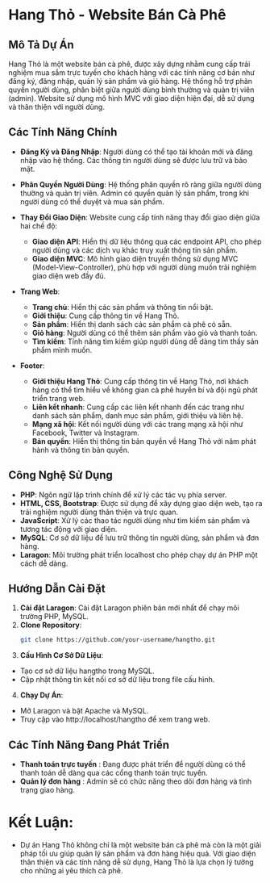 # Hang Thỏ - Website Bán Cà Phê

## Mô Tả Dự Án
Hang Thỏ là một website bán cà phê, được xây dựng nhằm cung cấp trải nghiệm mua sắm trực tuyến cho khách hàng với các tính năng cơ bản như đăng ký, đăng nhập, quản lý sản phẩm và giỏ hàng. Hệ thống hỗ trợ phân quyền người dùng, phân biệt giữa người dùng bình thường và quản trị viên (admin). Website sử dụng mô hình MVC với giao diện hiện đại, dễ sử dụng và thân thiện với người dùng.

## Các Tính Năng Chính
- **Đăng Ký và Đăng Nhập**: Người dùng có thể tạo tài khoản mới và đăng nhập vào hệ thống. Các thông tin người dùng sẽ được lưu trữ và bảo mật.
- **Phân Quyền Người Dùng**: Hệ thống phân quyền rõ ràng giữa người dùng thường và quản trị viên. Admin có quyền quản lý sản phẩm, trong khi người dùng có thể duyệt và mua sản phẩm.
- **Thay Đổi Giao Diện**: Website cung cấp tính năng thay đổi giao diện giữa hai chế độ:
  - **Giao diện API**: Hiển thị dữ liệu thông qua các endpoint API, cho phép người dùng và các dịch vụ khác truy xuất thông tin sản phẩm.
  - **Giao diện MVC**: Mô hình giao diện truyền thống sử dụng MVC (Model-View-Controller), phù hợp với người dùng muốn trải nghiệm giao diện web đầy đủ.
  
- **Trang Web**:
  - **Trang chủ**: Hiển thị các sản phẩm và thông tin nổi bật.
  - **Giới thiệu**: Cung cấp thông tin về Hang Thỏ.
  - **Sản phẩm**: Hiển thị danh sách các sản phẩm cà phê có sẵn.
  - **Giỏ hàng**: Người dùng có thể thêm sản phẩm vào giỏ và thanh toán.
  - **Tìm kiếm**: Tính năng tìm kiếm giúp người dùng dễ dàng tìm thấy sản phẩm mình muốn.

- **Footer**:
  - **Giới thiệu Hang Thỏ**: Cung cấp thông tin về Hang Thỏ, nơi khách hàng có thể tìm hiểu về không gian cà phê huyền bí và đội ngũ phát triển trang web.
  - **Liên kết nhanh**: Cung cấp các liên kết nhanh đến các trang như danh sách sản phẩm, danh mục sản phẩm, giới thiệu và liên hệ.
  - **Mạng xã hội**: Kết nối người dùng với các trang mạng xã hội như Facebook, Twitter và Instagram.
  - **Bản quyền**: Hiển thị thông tin bản quyền về Hang Thỏ với năm phát hành và thông tin bản quyền.

## Công Nghệ Sử Dụng
- **PHP**: Ngôn ngữ lập trình chính để xử lý các tác vụ phía server.
- **HTML, CSS, Bootstrap**: Được sử dụng để xây dựng giao diện web, tạo ra trải nghiệm người dùng thân thiện và trực quan.
- **JavaScript**: Xử lý các thao tác người dùng như tìm kiếm sản phẩm và tương tác động với giao diện.
- **MySQL**: Cơ sở dữ liệu để lưu trữ thông tin người dùng, sản phẩm và đơn hàng.
- **Laragon**: Môi trường phát triển localhost cho phép chạy dự án PHP một cách dễ dàng.

## Hướng Dẫn Cài Đặt
1. **Cài đặt Laragon**: Cài đặt Laragon phiên bản mới nhất để chạy môi trường PHP, MySQL.
2. **Clone Repository**:
   ```bash
   git clone https://github.com/your-username/hangtho.git
3. **Cấu Hình Cơ Sở Dữ Liệu**:
- Tạo cơ sở dữ liệu hangtho trong MySQL.
- Cập nhật thông tin kết nối cơ sở dữ liệu trong file cấu hình.
4. **Chạy Dự Án**:
  - Mở Laragon và bật Apache và MySQL.
  - Truy cập vào http://localhost/hangtho để xem trang web.
    
## Các Tính Năng Đang Phát Triển
- **Thanh toán trực tuyến** : Đang được phát triển để người dùng có thể thanh toán dễ dàng qua các cổng thanh toán trực tuyến.
- **Quản lý đơn hàng** : Admin sẽ có chức năng theo dõi đơn hàng và tình trạng giao hàng.

# Kết Luận: 
- Dự án Hang Thỏ không chỉ là một website bán cà phê mà còn là một giải pháp tối ưu giúp quản lý sản phẩm và đơn hàng hiệu quả. Với giao diện thân thiện và các tính năng dễ sử dụng, Hang Thỏ là lựa chọn lý tưởng cho những ai yêu thích cà phê.
